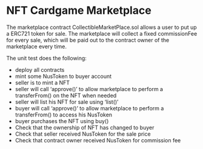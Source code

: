 # NFT Cardgame Marketplace

The marketplace contract CollectibleMarketPlace.sol allows a user to put up a ERC721 token for sale. The marketplace will collect a fixed commissionFee for every sale, which will be paid out to the contract owner of the marketplace every time.

The unit test does the following:
- deploy all contracts
- mint some NusToken to buyer account
- seller is to mint a NFT
- seller will call ‘approve()’ to allow marketplace to perform a transferFrom() on the NFT when needed
- seller will list his NFT for sale using ‘list()’
- buyer will call ‘approve()’ to allow marketplace to perform a transferFrom() to access his NusToken
- buyer purchases the NFT using buy()
- Check that the ownership of NFT has changed to buyer
- Check that seller received NusToken for the sale price
- Check that contract owner received NusToken for commission fee
